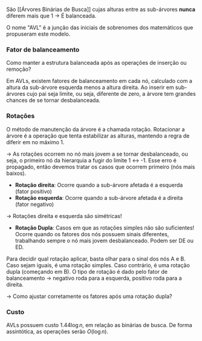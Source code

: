 São [[Árvores Binárias de Busca]] cujas alturas entre as sub-árvores **nunca** diferem mais que 1 -> É balanceada.

O nome "AVL" é a junção das iniciais de sobrenomes dos matemáticos que propuseram este modelo.

### Fator de balanceamento
Como manter a estrutura balanceada após as operações de inserção ou remoção?

Em AVLs, existem fatores de balanceamento em cada nó, calculado com a altura da sub-árvore esquerda menos a altura direita.
Ao inserir em sub-árvores cujo pai seja limite, ou seja, diferente de zero, a árvore tem grandes chances de se tornar desbalanceada.

### Rotações
O método de manutenção da árvore é a chamada rotação.
Rotacionar a árvore é a operação que tenta estabilizar as alturas, mantendo a regra de diferir em no máximo 1.

-> As rotações ocorrem no nó mais jovem a se tornar desbalanceado, ou seja, o primeiro nó da hierarquia a fugir do limite 1 <-> -1. Esse erro é propagado, então devemos tratar os casos que ocorrem primeiro (nós mais baixos).

- **Rotação direita**: Ocorre quando a sub-árvore afetada é a esquerda (fator positivo)
- **Rotação esquerda**: Ocorre quando a sub-árvore afetada é a direita (fator negativo)

-> Rotações direita e esquerda são simétricas!

- **Rotação Dupla**: Casos em que as rotações simples não são suficientes! Ocorre quando os fatores dos nós possuem sinais diferentes, trabalhando sempre o nó mais jovem desbalanceado. Podem ser DE ou ED.

Para decidir qual rotação aplicar, basta olhar para o sinal dos nós A e B. Caso sejam iguais, é uma rotação simples. Caso contrário, é uma rotação dupla (começando em B). O tipo de rotação é dado pelo fator de balanceamento -> negativo roda para a esquerda, positivo roda para a direita.

-> Como ajustar corretamente os fatores após uma rotação dupla?


### Custo
AVLs possuem custo $1.44 \log{n}$, em relação as binárias de busca. De forma assintótica, as operações serão $O(\log{n})$.